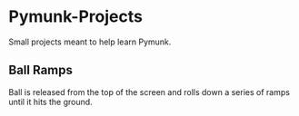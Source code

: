 Pymunk-Projects
===============

Small projects meant to help learn Pymunk.

Ball Ramps
----------

Ball is released from the top of the screen and rolls down a series of ramps until it hits the ground.
